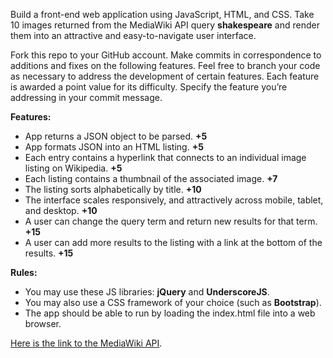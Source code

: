 Build a front-end web application using JavaScript, HTML, and CSS. Take 10 images returned from the MediaWiki API query **shakespeare** and render them into an attractive and easy-to-navigate user interface.

Fork this repo to your GitHub account. Make commits in correspondence to additions and fixes on the following features. Feel free to branch your code as necessary to address the development of certain features. Each feature is awarded a point value for its difficulty. Specify the feature you’re addressing in your commit message.

**Features:**
* App returns a JSON object to be parsed. **+5**
* App formats JSON into an HTML listing. **+5**
* Each entry contains a hyperlink that connects to an individual image listing on Wikipedia. **+5**
* Each listing contains a thumbnail of the associated image. **+7**
* The listing sorts alphabetically by title. **+10**
* The interface scales responsively, and attractively across mobile, tablet, and desktop. **+10**
* A user can change the query term and return new results for that term. **+15**
* A user can add more results to the listing with a link at the bottom of the results. **+15**

**Rules:**
* You may use these JS libraries: **jQuery** and **UnderscoreJS**. 
* You may also use a CSS framework of your choice (such as **Bootstrap**). 
* The app should be able to run by loading the index.html file into a web browser. 

[Here is the link to the MediaWiki API](https://www.mediawiki.org/wiki/API:Main_page).


